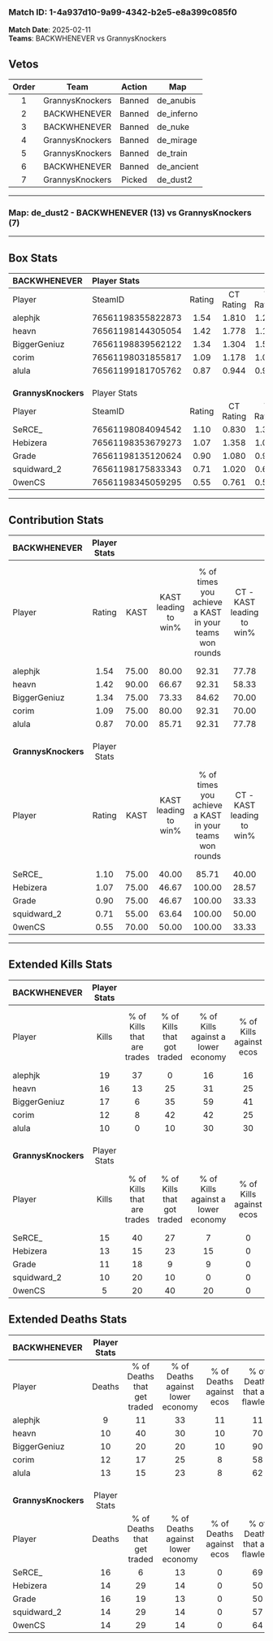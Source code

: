 ### Match ID: 1-4a937d10-9a99-4342-b2e5-e8a399c085f0  
**Match Date**: 2025-02-11  
**Teams**: BACKWHENEVER vs GrannysKnockers  

## Vetos  

| Order | Team | Action | Map |
| :---: | :--: | :----: | --- |
| 1 | GrannysKnockers | Banned | de_anubis |
| 2 | BACKWHENEVER | Banned | de_inferno |
| 3 | BACKWHENEVER | Banned | de_nuke |
| 4 | GrannysKnockers | Banned | de_mirage |
| 5 | GrannysKnockers | Banned | de_train |
| 6 | BACKWHENEVER | Banned | de_ancient |
| 7 | GrannysKnockers | Picked | de_dust2 |

---  

### **Map**: de_dust2 - BACKWHENEVER (13) vs GrannysKnockers (7)  
---  

## Box Stats  

| **BACKWHENEVER**    | Player Stats      |        |           |          |       |       |       |         |        |      |     |
| :- | :- | :-: | :-: | :-: | :-: | :-: | :-: | :-: | :-: | :-: | :-: |
| Player              | SteamID           | Rating | CT Rating | T Rating | KAST  |  ADR  | Kills | Assists | Deaths | K/D  | HS% |
| alephjk             | 76561198355822873 |  1.54  |   1.810   |  1.232   | 75.00 | 101.8 |  19   |    5    |   9    | 2.11 | 36  |
| heavn               | 76561198144305054 |  1.42  |   1.778   |  1.156   | 90.00 | 82.6  |  16   |    3    |   10   | 1.60 | 50  |
| BiggerGeniuz        | 76561198839562122 |  1.34  |   1.304   |  1.539   | 75.00 | 81.6  |  17   |    1    |   10   | 1.70 | 64  |
| corim               | 76561198031855817 |  1.09  |   1.178   |  1.082   | 75.00 | 79.2  |  12   |    5    |   12   | 1.00 | 41  |
| alula               | 76561199181705762 |  0.87  |   0.944   |  0.903   | 70.00 | 59.7  |  10   |    5    |   13   | 0.77 | 70  |
|                     |                   |        |           |          |       |       |       |         |        |      |     |
|                     |                   |        |           |          |       |       |       |         |        |      |     |
|                     |                   |        |           |          |       |       |       |         |        |      |     |
| **GrannysKnockers** | Player Stats      |        |           |          |       |       |       |         |        |      |     |
| Player              | SteamID           | Rating | CT Rating | T Rating | KAST  |  ADR  | Kills | Assists | Deaths | K/D  | HS% |
| SeRCE_              | 76561198084094542 |  1.10  |   0.830   |  1.324   | 75.00 | 79.0  |  15   |    3    |   16   | 0.94 | 73  |
| Hebizera            | 76561198353679273 |  1.07  |   1.358   |  1.063   | 75.00 | 78.8  |  13   |    5    |   14   | 0.93 | 100 |
| Grade               | 76561198135120624 |  0.90  |   1.080   |  0.917   | 75.00 | 67.0  |  11   |    6    |   16   | 0.69 | 54  |
| squidward_2         | 76561198175833343 |  0.71  |   1.020   |  0.677   | 55.00 | 54.4  |  10   |    2    |   14   | 0.71 | 80  |
| 0wenCS              | 76561198345059295 |  0.55  |   0.761   |  0.584   | 70.00 | 36.7  |   5   |    3    |   14   | 0.36 | 40  |
---  

## Contribution Stats  

| **BACKWHENEVER**    | Player Stats |       |                      |                                                        |                           |                                                             |                          |                                                            |
| :- | :-: | :-: | :-: | :-: | :-: | :-: | :-: | :-: |
| Player              |    Rating    | KAST  | KAST leading to win% | % of times you achieve a KAST in your teams won rounds | CT - KAST leading to win% | CT - % of times you achieve a KAST in your teams won rounds | T - KAST leading to win% | T - % of times you achieve a KAST in your teams won rounds |
| alephjk             |     1.54     | 75.00 |        80.00         |                         92.31                          |           77.78           |                           100.00                            |          83.33           |                           83.33                            |
| heavn               |     1.42     | 90.00 |        66.67         |                         92.31                          |           58.33           |                           100.00                            |          83.33           |                           83.33                            |
| BiggerGeniuz        |     1.34     | 75.00 |        73.33         |                         84.62                          |           70.00           |                           100.00                            |          80.00           |                           66.67                            |
| corim               |     1.09     | 75.00 |        80.00         |                         92.31                          |           70.00           |                           100.00                            |          100.00          |                           83.33                            |
| alula               |     0.87     | 70.00 |        85.71         |                         92.31                          |           77.78           |                           100.00                            |          100.00          |                           83.33                            |
|                     |              |       |                      |                                                        |                           |                                                             |                          |                                                            |
|                     |              |       |                      |                                                        |                           |                                                             |                          |                                                            |
|                     |              |       |                      |                                                        |                           |                                                             |                          |                                                            |
| **GrannysKnockers** | Player Stats |       |                      |                                                        |                           |                                                             |                          |                                                            |
| Player              |    Rating    | KAST  | KAST leading to win% | % of times you achieve a KAST in your teams won rounds | CT - KAST leading to win% | CT - % of times you achieve a KAST in your teams won rounds | T - KAST leading to win% | T - % of times you achieve a KAST in your teams won rounds |
| SeRCE_              |     1.10     | 75.00 |        40.00         |                         85.71                          |           40.00           |                           100.00                            |          40.00           |                           80.00                            |
| Hebizera            |     1.07     | 75.00 |        46.67         |                         100.00                         |           28.57           |                           100.00                            |          62.50           |                           100.00                           |
| Grade               |     0.90     | 75.00 |        46.67         |                         100.00                         |           33.33           |                           100.00                            |          55.56           |                           100.00                           |
| squidward_2         |     0.71     | 55.00 |        63.64         |                         100.00                         |           50.00           |                           100.00                            |          71.43           |                           100.00                           |
| 0wenCS              |     0.55     | 70.00 |        50.00         |                         100.00                         |           33.33           |                           100.00                            |          62.50           |                           100.00                           |
---  

## Extended Kills Stats  

| **BACKWHENEVER**    | Player Stats |                            |                            |                                    |                         |                              |                                 |                                       |                    |           |
| :- | :-: | :-: | :-: | :-: | :-: | :-: | :-: | :-: | :-: | :-: |
| Player              |    Kills     | % of Kills that are trades | % of Kills that got traded | % of Kills against a lower economy | % of Kills against ecos | % of Kills that are flawless | % of Kills that are close duels | % of Kills that are assisted by flash | Pistol Round Kills | AWP Kills |
| alephjk             |      19      |             37             |             0              |                 16                 |           16            |              63              |                0                |                   0                   |         0          |     2     |
| heavn               |      16      |             13             |             25             |                 31                 |           25            |              63              |                6                |                   0                   |         1          |     2     |
| BiggerGeniuz        |      17      |             6              |             35             |                 59                 |           41            |              65              |                0                |                   0                   |         5          |     2     |
| corim               |      12      |             8              |             42             |                 42                 |           25            |              50              |                0                |                   0                   |         0          |     1     |
| alula               |      10      |             0              |             10             |                 30                 |           30            |              40              |               10                |                   0                   |         0          |     0     |
|                     |              |                            |                            |                                    |                         |                              |                                 |                                       |                    |           |
|                     |              |                            |                            |                                    |                         |                              |                                 |                                       |                    |           |
|                     |              |                            |                            |                                    |                         |                              |                                 |                                       |                    |           |
| **GrannysKnockers** | Player Stats |                            |                            |                                    |                         |                              |                                 |                                       |                    |           |
| Player              |    Kills     | % of Kills that are trades | % of Kills that got traded | % of Kills against a lower economy | % of Kills against ecos | % of Kills that are flawless | % of Kills that are close duels | % of Kills that are assisted by flash | Pistol Round Kills | AWP Kills |
| SeRCE_              |      15      |             40             |             27             |                 7                  |            0            |              60              |                7                |                   0                   |         0          |     0     |
| Hebizera            |      13      |             15             |             23             |                 15                 |            0            |              62              |                0                |                  15                   |         0          |     1     |
| Grade               |      11      |             18             |             9              |                 9                  |            0            |              55              |                0                |                   0                   |         0          |     0     |
| squidward_2         |      10      |             20             |             10             |                 0                  |            0            |              40              |               20                |                  10                   |         1          |     4     |
| 0wenCS              |      5       |             20             |             40             |                 20                 |            0            |             100              |                0                |                   0                   |         0          |     1     |
## Extended Deaths Stats  

| **BACKWHENEVER**    | Player Stats |                             |                                   |                          |                               |                            |                           |               |
| :- | :-: | :-: | :-: | :-: | :-: | :-: | :-: | :-: |
| Player              |    Deaths    | % of Deaths that get traded | % of Deaths against lower economy | % of Deaths against ecos | % of Deaths that are flawless | % of Deaths that are close | % of Deaths while blinded | Deaths to AWP |
| alephjk             |      9       |             11              |                33                 |            11            |              11               |             0              |             0             |       0       |
| heavn               |      10      |             40              |                30                 |            10            |              70               |             10             |            10             |       1       |
| BiggerGeniuz        |      10      |             20              |                20                 |            10            |              90               |             0              |             0             |       0       |
| corim               |      12      |             17              |                25                 |            8             |              58               |             8              |             0             |       0       |
| alula               |      13      |             15              |                23                 |            8             |              62               |             8              |            15             |       0       |
|                     |              |                             |                                   |                          |                               |                            |                           |               |
|                     |              |                             |                                   |                          |                               |                            |                           |               |
|                     |              |                             |                                   |                          |                               |                            |                           |               |
| **GrannysKnockers** | Player Stats |                             |                                   |                          |                               |                            |                           |               |
| Player              |    Deaths    | % of Deaths that get traded | % of Deaths against lower economy | % of Deaths against ecos | % of Deaths that are flawless | % of Deaths that are close | % of Deaths while blinded | Deaths to AWP |
| SeRCE_              |      16      |              6              |                13                 |            0             |              69               |             0              |             0             |       0       |
| Hebizera            |      14      |             29              |                14                 |            0             |              50               |             0              |             0             |       1       |
| Grade               |      16      |             19              |                13                 |            0             |              50               |             6              |             0             |       0       |
| squidward_2         |      14      |             29              |                14                 |            0             |              57               |             0              |             0             |       3       |
| 0wenCS              |      14      |             29              |                14                 |            0             |              64               |             7              |             0             |       2       |
